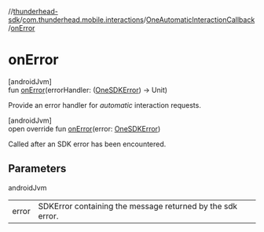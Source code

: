 //[thunderhead-sdk](../../../index.md)/[com.thunderhead.mobile.interactions](../index.md)/[OneAutomaticInteractionCallback](index.md)/[onError](on-error.md)

# onError

[androidJvm]\
fun [onError](on-error.md)(errorHandler: ([OneSDKError](../../com.thunderhead.mobile.responsetypes/-one-s-d-k-error/index.md)) -> Unit)

Provide an error handler for *automatic* interaction requests.

[androidJvm]\
open override fun [onError](on-error.md)(error: [OneSDKError](../../com.thunderhead.mobile.responsetypes/-one-s-d-k-error/index.md))

Called after an SDK error has been encountered.

## Parameters

androidJvm

| | |
|---|---|
| error | SDKError containing the message returned by the sdk error. |
